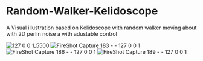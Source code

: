 # Random-Walker-Kelidoscope
A Visual illustration based on Kelidoscope with random walker moving about with 2D perlin noise a with adustable control

![127 0 0 1_5500](https://user-images.githubusercontent.com/47865866/104134084-9047bc00-53ad-11eb-970f-e869ad0bbd80.gif)
![FireShot Capture 183 -  - 127 0 0 1](https://user-images.githubusercontent.com/47865866/104134095-99d12400-53ad-11eb-8522-705c7085306d.png)
![FireShot Capture 186 -  - 127 0 0 1](https://user-images.githubusercontent.com/47865866/104134098-9b025100-53ad-11eb-809b-3cf4afd44567.png)
![FireShot Capture 189 -  - 127 0 0 1](https://user-images.githubusercontent.com/47865866/104134101-9b9ae780-53ad-11eb-8d05-5b7e0258117a.png)
